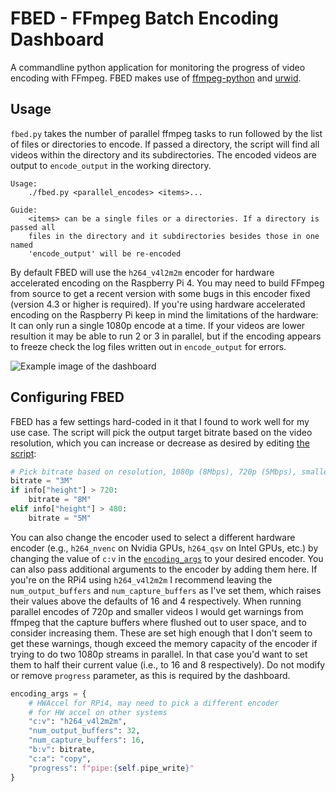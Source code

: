 # FBED - FFmpeg Batch Encoding Dashboard

A commandline python application for monitoring the progress of video encoding with FFmpeg.
FBED makes use of [ffmpeg-python](https://github.com/kkroening/ffmpeg-python)
and [urwid](http://urwid.org/).

## Usage

`fbed.py` takes the number of parallel ffmpeg tasks to run followed by the list of files
or directories to encode. If passed a directory, the script will find all videos within
the directory and its subdirectories. The encoded videos are output to `encode_output`
in the working directory.

```
Usage:
    ./fbed.py <parallel_encodes> <items>...

Guide:
    <items> can be a single files or a directories. If a directory is passed all
    files in the directory and it subdirectories besides those in one named
    'encode_output' will be re-encoded
```

By default FBED will use the `h264_v4l2m2m` encoder for hardware accelerated encoding
on the Raspberry Pi 4. You may need to build FFmpeg from source to get a recent
version with some bugs in this encoder fixed (version 4.3 or higher is required).
If you're using hardware accelerated encoding on the Raspberry Pi keep in mind
the limitations of the hardware: It can only run a single 1080p encode at a time.
If your videos are lower resultion it may be able to run 2 or 3 in parallel,
but if the encoding appears to freeze check the log files written out in `encode_output`
for errors.

![Example image of the dashboard](https://i.imgur.com/UPywbV8.png)

## Configuring FBED

FBED has a few settings hard-coded in it that I found to work well for my use case.
The script will pick the output target bitrate based on the video resolution, which you
can increase or decrease as desired by editing [the script](https://github.com/Twinklebear/fbed/blob/main/fbed.py#L52-L57):

```python
# Pick bitrate based on resolution, 1080p (8Mbps), 720p (5Mbps), smaller (3Mbps)
bitrate = "3M"
if info["height"] > 720:
    bitrate = "8M"
elif info["height"] > 480:
    bitrate = "5M"
```

You can also change the encoder used to select a different hardware encoder (e.g., `h264_nvenc` on Nvidia GPUs,
`h264_qsv` on Intel GPUs, etc.) by changing the value of `c:v` in the [`encoding_args`](https://github.com/Twinklebear/fbed/blob/main/fbed.py#L58-L67)
to your desired encoder. You can also pass additional arguments to the encoder by adding them here.
If you're on the RPi4 using `h264_v4l2m2m` I recommend leaving the `num_output_buffers` and
`num_capture_buffers` as I've set them, which raises their values above the defaults of 16 and 4 respectively.
When running parallel encodes of 720p and smaller videos I would get warnings from ffmpeg that the
capture buffers where flushed out to user space, and to consider increasing them. These are set
high enough that I don't seem to get these warnings, though exceed the memory capacity of the encoder
if trying to do two 1080p streams in parallel. In that case you'd want to set them to half their current value (i.e.,
to 16 and 8 respectively). Do not modify or remove `progress` parameter, as this is required by the dashboard.

```python
encoding_args = {
    # HWAccel for RPi4, may need to pick a different encoder
    # for HW accel on other systems
    "c:v": "h264_v4l2m2m",
    "num_output_buffers": 32,
    "num_capture_buffers": 16,
    "b:v": bitrate,
    "c:a": "copy",
    "progress": f"pipe:{self.pipe_write}"
}
```

